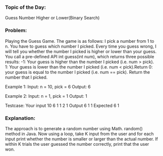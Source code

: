 ### Topic of the Day: 
Guess Number Higher or Lower(Binary Search)
### Problem: 
Playing the Guess Game. The game is as follows: I pick a number from 1 to n. 
You have to guess which number I picked. Every time you guess wrong, I will tell you whether the number I picked is higher or lower than your guess. 
You call a pre-defined API int guess(int num), which returns three possible results: -1: Your guess is higher than the number I picked (i.e. num > pick). 
1: Your guess is lower than the number I picked (i.e. num < pick).Return 0: your guess is equal to the number I picked (i.e. num == pick). 
Return the number that I picked.

Example 1:
Input: n = 10, pick = 6
Output: 6

Example 2:
Input: n = 1, pick = 1
Output: 1

Testcase:
Your input
10
6
1
1
2
1
Output
6
1
1
Expected
6
1

### Explanation:
The approach is to generate a random number using Math. random() method in Java. 
Now using a loop, take K input from the user and for each input print whether the number is smaller or larger than the actual number. 
If within K trials the user guessed the number correctly, print that the user won.

